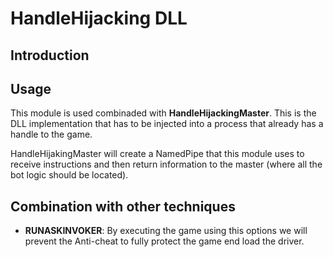 # HandleHijacking DLL

## Introduction


## Usage

This module is used combinaded with **HandleHijackingMaster**. This is the DLL implementation that has to be injected into a process that already has a handle to the game.

HandleHijakingMaster will create a NamedPipe that this module uses to receive instructions and then return information to the master (where all the bot logic should be located).


## Combination with other techniques

- **RUNASKINVOKER**: By executing the game using this options we will prevent the Anti-cheat to fully protect the game end load the driver.


